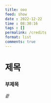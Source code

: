 ```yaml
---
title: ooo
feed: show
date : 2022-12-22
time : 08:30:16
tags : []
permalink: /credits
format: list
comments: true
---
```


# 제목
### 부제목 



_끝_
